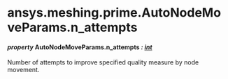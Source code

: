 # ansys.meshing.prime.AutoNodeMoveParams.n_attempts

#### *property* AutoNodeMoveParams.n_attempts *: [int](https://docs.python.org/3.11/library/functions.html#int)*

Number of attempts to improve specified quality measure by node movement.

<!-- !! processed by numpydoc !! -->
